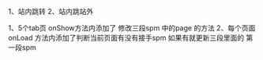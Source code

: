 1、站内跳转
2、站内跳站外


1、5个tab页 onShow方法内添加了 修改三段spm 中的page 的方法
2、每个页面onLoad 方法内添加了判断当前页面有没有接手spm 如果有就更新三段里面的 第一段spm

